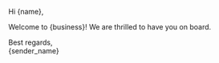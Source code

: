 Hi {name},

Welcome to {business}! We are thrilled to have you on board.

Best regards,  
{sender_name}
